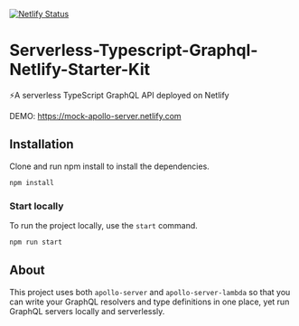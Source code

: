 [![Netlify Status](https://api.netlify.com/api/v1/badges/bb4daf08-e525-421f-b55c-0294053edf2b/deploy-status)](https://app.netlify.com/sites/mock-apollo-server/deploys)
# Serverless-Typescript-Graphql-Netlify-Starter-Kit
⚡A serverless TypeScript GraphQL API deployed on Netlify

DEMO: https://mock-apollo-server.netlify.com

## Installation

Clone and run npm install to install the dependencies.

```bash
npm install
```

### Start locally

To run the project locally, use the `start` command.

```bash
npm run start
```
## About

This project uses both `apollo-server` and `apollo-server-lambda` so that you can write your GraphQL resolvers and type definitions in one place, yet run GraphQL servers locally and serverlessly.
